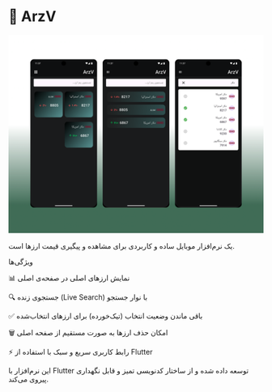 # 📱 ArzV
![ArzV Preview](https://raw.githubusercontent.com/Aref18/currencyV/master/assets/images/Arzvprew.png)


یک نرم‌افزار موبایل ساده و کاربردی برای مشاهده و پیگیری قیمت ارزها است.

ویژگی‌ها

📊 نمایش ارزهای اصلی در صفحه‌ی اصلی

🔍 جستجوی زنده (Live Search) با نوار جستجو

✅ باقی ماندن وضعیت انتخاب (تیک‌خورده) برای ارزهای انتخاب‌شده

🗑️ امکان حذف ارزها به صورت مستقیم از صفحه اصلی

⚡ رابط کاربری سریع و سبک با استفاده از Flutter

این نرم‌افزار با Flutter توسعه داده شده و از ساختار کدنویسی تمیز و قابل نگهداری پیروی می‌کند.

